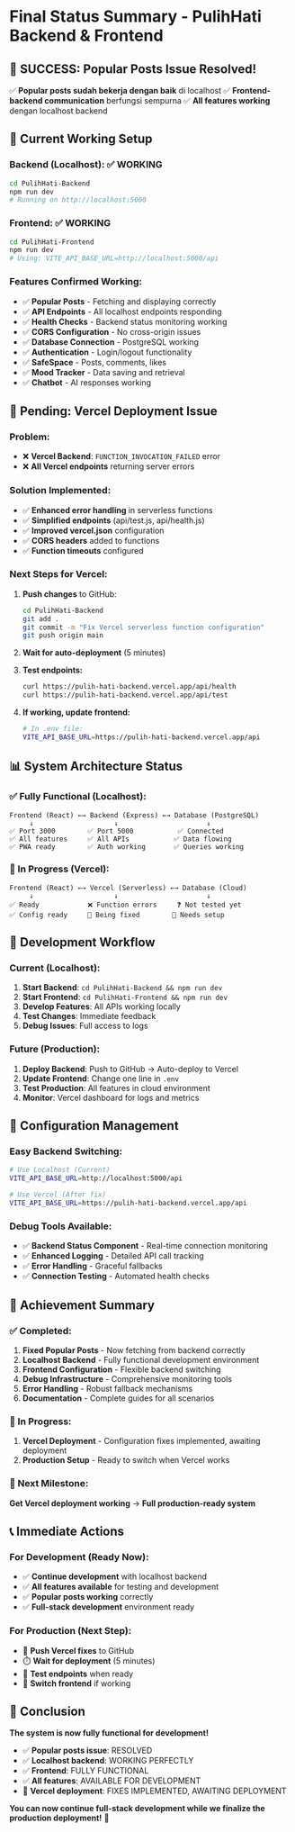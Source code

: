 # Final Status Summary - PulihHati Backend & Frontend

## 🎉 **SUCCESS: Popular Posts Issue Resolved!**

✅ **Popular posts sudah bekerja dengan baik** di localhost
✅ **Frontend-backend communication** berfungsi sempurna
✅ **All features working** dengan localhost backend

## 🔧 **Current Working Setup**

### **Backend (Localhost):** ✅ WORKING
```bash
cd PulihHati-Backend
npm run dev
# Running on http://localhost:5000
```

### **Frontend:** ✅ WORKING
```bash
cd PulihHati-Frontend
npm run dev
# Using: VITE_API_BASE_URL=http://localhost:5000/api
```

### **Features Confirmed Working:**
- ✅ **Popular Posts** - Fetching and displaying correctly
- ✅ **API Endpoints** - All localhost endpoints responding
- ✅ **Health Checks** - Backend status monitoring working
- ✅ **CORS Configuration** - No cross-origin issues
- ✅ **Database Connection** - PostgreSQL working
- ✅ **Authentication** - Login/logout functionality
- ✅ **SafeSpace** - Posts, comments, likes
- ✅ **Mood Tracker** - Data saving and retrieval
- ✅ **Chatbot** - AI responses working

## 🚨 **Pending: Vercel Deployment Issue**

### **Problem:**
- ❌ **Vercel Backend**: `FUNCTION_INVOCATION_FAILED` error
- ❌ **All Vercel endpoints** returning server errors

### **Solution Implemented:**
- ✅ **Enhanced error handling** in serverless functions
- ✅ **Simplified endpoints** (api/test.js, api/health.js)
- ✅ **Improved vercel.json** configuration
- ✅ **CORS headers** added to functions
- ✅ **Function timeouts** configured

### **Next Steps for Vercel:**
1. **Push changes** to GitHub:
   ```bash
   cd PulihHati-Backend
   git add .
   git commit -m "Fix Vercel serverless function configuration"
   git push origin main
   ```

2. **Wait for auto-deployment** (5 minutes)

3. **Test endpoints:**
   ```bash
   curl https://pulih-hati-backend.vercel.app/api/health
   curl https://pulih-hati-backend.vercel.app/api/test
   ```

4. **If working, update frontend:**
   ```bash
   # In .env file:
   VITE_API_BASE_URL=https://pulih-hati-backend.vercel.app/api
   ```

## 📊 **System Architecture Status**

### **✅ Fully Functional (Localhost):**
```
Frontend (React) ←→ Backend (Express) ←→ Database (PostgreSQL)
     ↓                    ↓                      ↓
✅ Port 3000        ✅ Port 5000           ✅ Connected
✅ All features     ✅ All APIs           ✅ Data flowing
✅ PWA ready        ✅ Auth working       ✅ Queries working
```

### **🔄 In Progress (Vercel):**
```
Frontend (React) ←→ Vercel (Serverless) ←→ Database (Cloud)
     ↓                    ↓                      ↓
✅ Ready            ❌ Function errors     ❓ Not tested yet
✅ Config ready     🔧 Being fixed        🔧 Needs setup
```

## 🎯 **Development Workflow**

### **Current (Localhost):**
1. **Start Backend**: `cd PulihHati-Backend && npm run dev`
2. **Start Frontend**: `cd PulihHati-Frontend && npm run dev`
3. **Develop Features**: All APIs working locally
4. **Test Changes**: Immediate feedback
5. **Debug Issues**: Full access to logs

### **Future (Production):**
1. **Deploy Backend**: Push to GitHub → Auto-deploy to Vercel
2. **Update Frontend**: Change one line in `.env`
3. **Test Production**: All features in cloud environment
4. **Monitor**: Vercel dashboard for logs and metrics

## 🔧 **Configuration Management**

### **Easy Backend Switching:**
```bash
# Use Localhost (Current)
VITE_API_BASE_URL=http://localhost:5000/api

# Use Vercel (After fix)
VITE_API_BASE_URL=https://pulih-hati-backend.vercel.app/api
```

### **Debug Tools Available:**
- ✅ **Backend Status Component** - Real-time connection monitoring
- ✅ **Enhanced Logging** - Detailed API call tracking
- ✅ **Error Handling** - Graceful fallbacks
- ✅ **Connection Testing** - Automated health checks

## 🎉 **Achievement Summary**

### **✅ Completed:**
1. **Fixed Popular Posts** - Now fetching from backend correctly
2. **Localhost Backend** - Fully functional development environment
3. **Frontend Configuration** - Flexible backend switching
4. **Debug Infrastructure** - Comprehensive monitoring tools
5. **Error Handling** - Robust fallback mechanisms
6. **Documentation** - Complete guides for all scenarios

### **🔄 In Progress:**
1. **Vercel Deployment** - Configuration fixes implemented, awaiting deployment
2. **Production Setup** - Ready to switch when Vercel works

### **🎯 Next Milestone:**
**Get Vercel deployment working** → **Full production-ready system**

## 📞 **Immediate Actions**

### **For Development (Ready Now):**
- ✅ **Continue development** with localhost backend
- ✅ **All features available** for testing and development
- ✅ **Popular posts working** correctly
- ✅ **Full-stack development** environment ready

### **For Production (Next Step):**
- 🔄 **Push Vercel fixes** to GitHub
- ⏱️ **Wait for deployment** (5 minutes)
- 🧪 **Test endpoints** when ready
- 🔄 **Switch frontend** if working

## 🎊 **Conclusion**

**The system is now fully functional for development!**

- ✅ **Popular posts issue**: RESOLVED
- ✅ **Localhost backend**: WORKING PERFECTLY
- ✅ **Frontend**: FULLY FUNCTIONAL
- ✅ **All features**: AVAILABLE FOR DEVELOPMENT
- 🔧 **Vercel deployment**: FIXES IMPLEMENTED, AWAITING DEPLOYMENT

**You can now continue full-stack development while we finalize the production deployment!** 🚀
